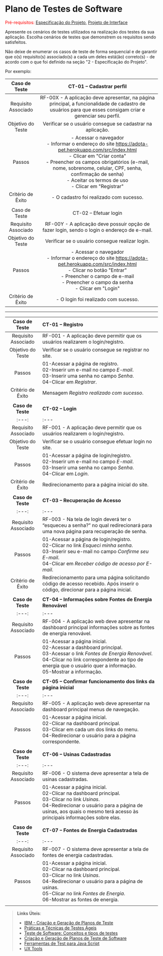 # Plano de Testes de Software

<span style="color:red">Pré-requisitos: <a href="2-Especificação do Projeto.md"> Especificação do Projeto</a></span>, <a href="3-Projeto de Interface.md"> Projeto de Interface</a>

Apresente os cenários de testes utilizados na realização dos testes da sua aplicação. Escolha cenários de testes que demonstrem os requisitos sendo satisfeitos.

Não deixe de enumerar os casos de teste de forma sequencial e de garantir que o(s) requisito(s) associado(s) a cada um deles está(ão) correto(s) - de acordo com o que foi definido na seção "2 - Especificação do Projeto". 

Por exemplo:
 
| **Caso de Teste** 	| **CT-01 – Cadastrar perfil** 	|
|:---:	|:---:	|
|	Requisito Associado 	| RF-00X - A aplicação deve apresentar, na página principal, a funcionalidade de cadastro de usuários para que esses consigam criar e gerenciar seu perfil. |
| Objetivo do Teste 	| Verificar se o usuário consegue se cadastrar na aplicação. |
| Passos 	| - Acessar o navegador <br> - Informar o endereço do site https://adota-pet.herokuapp.com/src/index.html<br> - Clicar em "Criar conta" <br> - Preencher os campos obrigatórios (e-mail, nome, sobrenome, celular, CPF, senha, confirmação de senha) <br> - Aceitar os termos de uso <br> - Clicar em "Registrar" |
|Critério de Êxito | - O cadastro foi realizado com sucesso. |
|  	|  	|
| Caso de Teste 	| CT-02 – Efetuar login	|
|Requisito Associado | RF-00Y	- A aplicação deve possuir opção de fazer login, sendo o login o endereço de e-mail. |
| Objetivo do Teste 	| Verificar se o usuário consegue realizar login. |
| Passos 	| - Acessar o navegador <br> - Informar o endereço do site https://adota-pet.herokuapp.com/src/index.html<br> - Clicar no botão "Entrar" <br> - Preencher o campo de e-mail <br> - Preencher o campo da senha <br> - Clicar em "Login" |
|Critério de Êxito | - O login foi realizado com sucesso. |
---
| **Caso de Teste** 	| **CT-01 – Registro** 	|
|:---:	|:---	|
|	Requisito Associado 	| RF-001 -  ⁠A aplicação deve permitir que os usuários realizarem o login/registro. |
| Objetivo do Teste 	| Verificar se o usuário consegue se registrar no site. |
| Passos 	| 01-Acessar a página de registro. <br> 02-Inserir um e-mail no campo _E-mail_. <br> 03-Inserir uma senha no campo _Senha_. <br> 04-Clicar em _Registrar_. |
|Critério de Êxito | Mensagem _Registro realizado com sucesso_. |
|  	|  	|
| **Caso de Teste** 	| **CT-02 – Login** 	|
|:---:	|:---	|
|	Requisito Associado 	| RF-001 -  ⁠A aplicação deve permitir que os usuários realizarem o login/registro. |
| Objetivo do Teste 	| Verificar se o usuário consegue efetuar login no site. |
| Passos 	| 01-Acessar a página de login/registro. <br> 02-Inserir um e-mail no campo _E-mail_. <br> 03-Inserir uma senha no campo _Senha_. <br> 04-Clicar em _Login_. |
|Critério de Êxito | Redirecionamento para a página inicial do site. |
|  	|  	|
| **Caso de Teste** 	| **CT-03 – Recuperação de Acesso** 	|
|:---:	|:---	|
|	Requisito Associado 	| RF-003 -  Na tela de login deverá ter o “esqueceu a senha?” no qual redirecionará para uma nova página para recuperação de senha. |
| Passos 	| 01-Acessar a página de login/registro. <br> 02-Clicar no link _Esqueci minha senha_. <br> 03-Inserir seu e-mail no campo _Confirme seu E-mail_. <br> 04-Clicar em _Receber código de acesso por E-mail_. |
|Critério de Êxito | Redirecionamento para uma página solicitando código de acesso recebido. Após inserir o código, direcionar para a página inicial. |
|  	|  	|
| **Caso de Teste** 	| **CT-04 – Informações sobre Fontes de Energia Renovável** 	|
|:---:	|:---	|
|	Requisito Associado 	| RF-004 -  A aplicação web deve apresentar na dashboard principal informações sobre as fontes de energia renovável. |
| Passos 	| 01-Acessar a página inicial. <br> 02-Acessar a dashboard principal. <br> 03-Acessar o link _Fontes de Energia Renovável_. <br> 04-Clicar no link correspondente ao tipo de energia que o usuário quer a informação. <br> 05-Mostrar a informação. |
|  	|  	|
| **Caso de Teste** 	| **CT-05 – Confirmar funcionamento dos links da página inicial** 	|
|:---:	|:---	|
|	Requisito Associado 	| RF-005 -  A aplicação web deve apresentar na dashboard principal menus de navegação. |
| Passos 	| 01-Acessar a página inicial. <br> 02-Clicar na dashboard principal. <br> 03-Clicar em cada um dos links do menu. <br> 04-Redirecionar o usuário para a página correspondente. |
|  	|  	|
| **Caso de Teste** 	| **CT-06 – Usinas Cadastradas** 	|
|:---:	|:---	|
|	Requisito Associado 	| RF-006 -  O sistema deve apresentar a tela de usinas cadastradas. |
| Passos 	| 01-Acessar a página inicial. <br> 02-Clicar na dashboard principal. <br> 03-Clicar no link _Usinas_. <br> 04-Redirecionar o usuário para a página de usinas, aos quais o mesmo terá acesso às principais informações sobre elas. |
|  	|  	|
| **Caso de Teste** 	| **CT-07 – Fontes de Energia Cadastradas** 	|
|:---:	|:---	|
|	Requisito Associado 	| RF-007 -  O sistema deve apresentar a tela de fontes de energia cadastradas. |
| Passos 	| 01-Acessar a página inicial. <br> 02-Clicar na dashboard principal. <br> 03-Clicar no link _Usinas_. <br> 04-Redirecionar o usuário para a página de usinas. <br> 05-Clicar no link _Fontes de Energia_. <br> 06-Mostrar as fontes de energia. |
|  	|  	|

 
> **Links Úteis**:
> - [IBM - Criação e Geração de Planos de Teste](https://www.ibm.com/developerworks/br/local/rational/criacao_geracao_planos_testes_software/index.html)
> - [Práticas e Técnicas de Testes Ágeis](http://assiste.serpro.gov.br/serproagil/Apresenta/slides.pdf)
> -  [Teste de Software: Conceitos e tipos de testes](https://blog.onedaytesting.com.br/teste-de-software/)
> - [Criação e Geração de Planos de Teste de Software](https://www.ibm.com/developerworks/br/local/rational/criacao_geracao_planos_testes_software/index.html)
> - [Ferramentas de Test para Java Script](https://geekflare.com/javascript-unit-testing/)
> - [UX Tools](https://uxdesign.cc/ux-user-research-and-user-testing-tools-2d339d379dc7)
